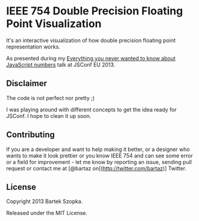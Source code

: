 # IEEE 754 Double Precision Floating Point Visualization

It's an interactive visualization of how double precision floating point representation works.

As presented during my [Everything you never wanted to know about JavaScript numbers](2013.jsconf.eu/speakers/bartek-szopka-everything-you-never-wanted-to-know-about-javascript-numbers-and-you-didnt-know-you-could-ask.html) talk at JSConf EU 2013.


## Disclaimer

The code is not perfect nor pretty ;)

I was playing around with different concepts to get the idea ready for JSConf. I hope to clean it up soon.


## Contributing

If you are a developer and want to help making it better, or a designer who wants to make it look prettier or
you know IEEE 754 and can see some error or a field for improvement - let me know by reporting an issue, sending
pull request or contact me at [@bartaz on[(http://twitter.com/bartaz)] Twitter.


## License

Copyright 2013 Bartek Szopka.

Released under the MIT License.
